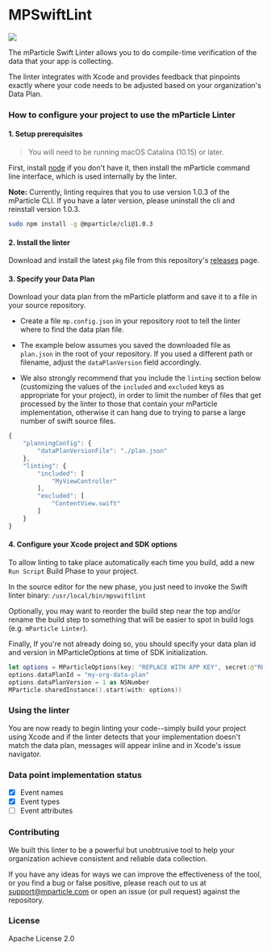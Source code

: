 # MPSwiftLint

<img src="https://github.com/mParticle/mpswiftlint/raw/master/mpswiftlint.gif"></img>


The mParticle Swift Linter allows you to do compile-time verification of the data that your app is collecting.

The linter integrates with Xcode and provides feedback that pinpoints exactly where your code needs to be adjusted based on your organization's Data Plan.

### How to configure your project to use the mParticle Linter

#### 1. Setup prerequisites

> You will need to be running macOS Catalina (10.15) or later.

First, install [node][1] if you don't have it, then install the mParticle command line interface, which is used internally by the linter.

**Note:** Currently, linting requires that you to use version 1.0.3 of the mParticle CLI. If you have a later version, please uninstall the cli and reinstall version 1.0.3.

```sh
sudo npm install -g @mparticle/cli@1.0.3
```

#### 2. Install the linter

Download and install the latest `pkg` file from this repository's [releases][2] page.

#### 3. Specify your Data Plan

Download your data plan from the mParticle platform and save it to a file in your source repository. 

- Create a file `mp.config.json` in your repository root to tell the linter where to find the data plan file.

- The example below assumes you saved the downloaded file as `plan.json` in the root of your repository. If you used a different path or filename, adjust the `dataPlanVersion` field accordingly.

- We also strongly recommend that you include the `linting` section below (customizing the values of the `included` and `excluded` keys as appropriate for your project), in order to limit the number of files that get processed by the linter to those that contain your mParticle implementation, otherwise it can hang due to trying to parse a large number of swift source files.

```js
{
    "planningConfig": {
        "dataPlanVersionFile": "./plan.json"
    },
    "linting": {
        "included": [
            "MyViewController"
        ],
        "excluded": [
            "ContentView.swift"
        ]
    }
}
```

#### 4. Configure your Xcode project and SDK options

To allow linting to take place automatically each time you build, add a new `Run Script` Build Phase to your project.

In the source editor for the new phase, you just need to invoke the Swift linter binary: `/usr/local/bin/mpswiftlint`

Optionally, you may want to reorder the build step near the top and/or rename the build step to something that will be easier to spot in build logs (e.g. `mParticle Linter`).

Finally, If you're not already doing so, you should specify your data plan id and version in MParticleOptions at time of SDK initialization.

```swift
let options = MParticleOptions(key: "REPLACE WITH APP KEY", secret:@"REPLACE WITH APP SECRET")
options.dataPlanId = "my-org-data-plan"
options.dataPlanVersion = 1 as NSNumber
MParticle.sharedInstance().start(with: options))
```

### Using the linter

You are now ready to begin linting your code--simply build your project using Xcode and if the linter detects that your implementation doesn't match the data plan, messages will appear inline and in Xcode's issue navigator.

### Data point implementation status

- [x] Event names
- [x] Event types
- [ ] Event attributes

### Contributing

We built this linter to be a powerful but unobtrusive tool to help your organization achieve consistent and reliable data collection.

If you have any ideas for ways we can improve the effectiveness of the tool, or you find a bug or false positive, please reach out to us at support@mparticle.com or open an issue (or pull request) against the repository.

### License

Apache License 2.0

[1]: https://nodejs.org/en/download/
[2]: https://github.com/mParticle/mpswiftlint/releases
